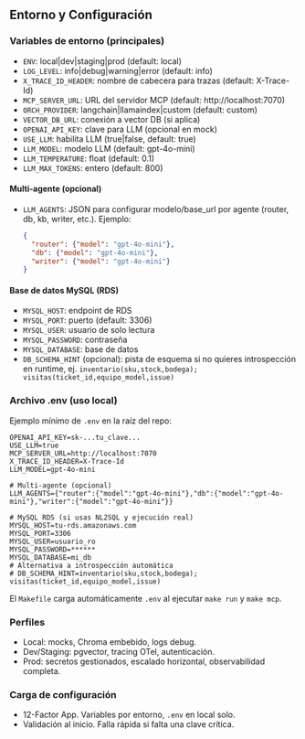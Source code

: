 ## Entorno y Configuración

### Variables de entorno (principales)
- `ENV`: local|dev|staging|prod (default: local)
- `LOG_LEVEL`: info|debug|warning|error (default: info)
- `X_TRACE_ID_HEADER`: nombre de cabecera para trazas (default: X-Trace-Id)
- `MCP_SERVER_URL`: URL del servidor MCP (default: http://localhost:7070)
- `ORCH_PROVIDER`: langchain|llamaindex|custom (default: custom)
- `VECTOR_DB_URL`: conexión a vector DB (si aplica)
- `OPENAI_API_KEY`: clave para LLM (opcional en mock)
 - `USE_LLM`: habilita LLM (true|false, default: true)
 - `LLM_MODEL`: modelo LLM (default: gpt-4o-mini)
 - `LLM_TEMPERATURE`: float (default: 0.1)
 - `LLM_MAX_TOKENS`: entero (default: 800)

#### Multi‑agente (opcional)
- `LLM_AGENTS`: JSON para configurar modelo/base_url por agente (router, db, kb, writer, etc.).
  Ejemplo:
  ```json
  {
    "router": {"model": "gpt-4o-mini"},
    "db": {"model": "gpt-4o-mini"},
    "writer": {"model": "gpt-4o-mini"}
  }
  ```

#### Base de datos MySQL (RDS)
- `MYSQL_HOST`: endpoint de RDS
- `MYSQL_PORT`: puerto (default: 3306)
- `MYSQL_USER`: usuario de solo lectura
- `MYSQL_PASSWORD`: contraseña
- `MYSQL_DATABASE`: base de datos
- `DB_SCHEMA_HINT` (opcional): pista de esquema si no quieres introspección en runtime, ej.
  `inventario(sku,stock,bodega); visitas(ticket_id,equipo_model,issue)`

### Archivo .env (uso local)
Ejemplo mínimo de `.env` en la raíz del repo:

```
OPENAI_API_KEY=sk-...tu_clave...
USE_LLM=true
MCP_SERVER_URL=http://localhost:7070
X_TRACE_ID_HEADER=X-Trace-Id
LLM_MODEL=gpt-4o-mini

# Multi‑agente (opcional)
LLM_AGENTS={"router":{"model":"gpt-4o-mini"},"db":{"model":"gpt-4o-mini"},"writer":{"model":"gpt-4o-mini"}}

# MySQL RDS (si usas NL2SQL y ejecución real)
MYSQL_HOST=tu-rds.amazonaws.com
MYSQL_PORT=3306
MYSQL_USER=usuario_ro
MYSQL_PASSWORD=******
MYSQL_DATABASE=mi_db
# Alternativa a introspección automática
# DB_SCHEMA_HINT=inventario(sku,stock,bodega); visitas(ticket_id,equipo_model,issue)
```

El `Makefile` carga automáticamente `.env` al ejecutar `make run` y `make mcp`.

### Perfiles
- Local: mocks, Chroma embebido, logs debug.
- Dev/Staging: pgvector, tracing OTel, autenticación.
- Prod: secretos gestionados, escalado horizontal, observabilidad completa.

### Carga de configuración
- 12-Factor App. Variables por entorno, `.env` en local solo.
- Validación al inicio. Falla rápida si falta una clave crítica.


